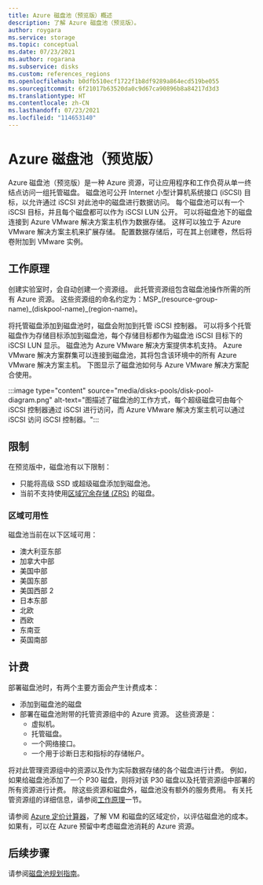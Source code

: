 ```yaml
---
title: Azure 磁盘池（预览版）概述
description: 了解 Azure 磁盘池（预览版）。
author: roygara
ms.service: storage
ms.topic: conceptual
ms.date: 07/23/2021
ms.author: rogarana
ms.subservice: disks
ms.custom: references_regions
ms.openlocfilehash: b0dfb510ecf1722f1b8df9289a864ecd519be055
ms.sourcegitcommit: 6f21017b63520da0c9d67ca90896b8a84217d3d3
ms.translationtype: HT
ms.contentlocale: zh-CN
ms.lasthandoff: 07/23/2021
ms.locfileid: "114653140"
---
```

# <a name="azure-disk-pools-preview"></a>Azure 磁盘池（预览版）

Azure 磁盘池（预览版）是一种 Azure 资源，可让应用程序和工作负荷从单一终结点访问一组托管磁盘。 磁盘池可公开 Internet 小型计算机系统接口 (iSCSI) 目标，以允许通过 iSCSI 对此池中的磁盘进行数据访问。 每个磁盘池可以有一个 iSCSI 目标，并且每个磁盘都可以作为 iSCSI LUN 公开。 可以将磁盘池下的磁盘连接到 Azure VMware 解决方案主机作为数据存储。 这样可以独立于 Azure VMware 解决方案主机来扩展存储。 配置数据存储后，可在其上创建卷，然后将卷附加到 VMware 实例。

## <a name="how-it-works"></a>工作原理

创建实验室时，会自动创建一个资源组。 此托管资源组包含磁盘池操作所需的所有 Azure 资源。 这些资源组的命名约定为：MSP_(resource-group-name)_(diskpool-name)\_(region-name)。

将托管磁盘添加到磁盘池时，磁盘会附加到托管 iSCSI 控制器。 可以将多个托管磁盘作为存储目标添加到磁盘池，每个存储目标都作为磁盘池 iSCSI 目标下的 iSCSI LUN 显示。 磁盘池为 Azure VMware 解决方案提供本机支持。 Azure VMware 解决方案群集可以连接到磁盘池，其将包含该环境中的所有 Azure VMware 解决方案主机。 下图显示了磁盘池如何与 Azure VMware 解决方案配合使用。

:::image type="content" source="media/disks-pools/disk-pool-diagram.png" alt-text="图描述了磁盘池的工作方式，每个超级磁盘可由每个 iSCSI 控制器通过 iSCSI 进行访问，而 Azure VMware 解决方案主机可以通过 iSCSI 访问 iSCSI 控制器。":::

## <a name="restrictions"></a>限制

在预览版中，磁盘池有以下限制：

- 只能将高级 SSD 或超级磁盘添加到磁盘池。
- 当前不支持使用[区域冗余存储 (ZRS)](disks-redundancy.md#zone-redundant-storage-for-managed-disks-preview) 的磁盘。 

### <a name="regional-availability"></a>区域可用性

磁盘池当前在以下区域可用：

- 澳大利亚东部
- 加拿大中部
- 美国中部
- 美国东部
- 美国西部 2
- 日本东部
- 北欧
- 西欧
- 东南亚
- 英国南部


## <a name="billing"></a>计费

部署磁盘池时，有两个主要方面会产生计费成本：

- 添加到磁盘池的磁盘
- 部署在磁盘池附带的托管资源组中的 Azure 资源。 这些资源是：
    - 虚拟机。
    - 托管磁盘。
    - 一个网络接口。
    - 一个用于诊断日志和指标的存储帐户。
        
将对此管理资源组中的资源以及作为实际数据存储的各个磁盘进行计费。 例如，如果给磁盘池添加了一个 P30 磁盘，则将对该 P30 磁盘以及托管资源组中部署的所有资源进行计费。 除这些资源和磁盘外，磁盘池没有额外的服务费用。 有关托管资源组的详细信息，请参阅[工作原理](#how-it-works)一节。

请参阅 [Azure 定价计算器](https://azure.microsoft.com/pricing/calculator/)，了解 VM 和磁盘的区域定价，以评估磁盘池的成本。 如果有，可以在 Azure 预留中考虑磁盘池消耗的 Azure 资源。


## <a name="next-steps"></a>后续步骤

请参阅[磁盘池规划指南](disks-pools-planning.md)。
